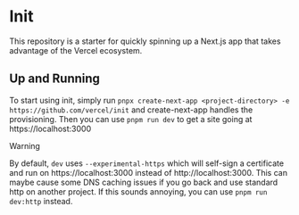 # Init

This repository is a starter for quickly spinning up a Next.js app that takes advantage of the Vercel ecosystem.

## Up and Running

To start using init, simply run `pnpx create-next-app <project-directory> -e https://github.com/vercel/init` and create-next-app handles the provisioning. Then you can use `pnpm run dev` to get a site going at https://localhost:3000

> [!WARNING]
> By default, `dev` uses `--experimental-https` which will self-sign a certificate and run on https://localhost:3000 instead of http://localhost:3000. This can maybe cause some DNS caching issues if you go back and use standard http on another project. If this sounds annoying, you can use `pnpm run dev:http` instead.
